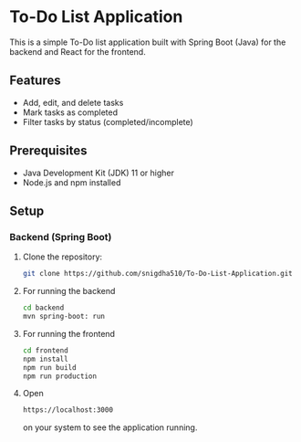 # To-Do List Application

This is a simple To-Do list application built with Spring Boot (Java) for the backend and React for the frontend.

## Features

- Add, edit, and delete tasks
- Mark tasks as completed
- Filter tasks by status (completed/incomplete)

## Prerequisites

- Java Development Kit (JDK) 11 or higher
- Node.js and npm installed

## Setup

### Backend (Spring Boot)

1. Clone the repository:
   ```bash
   git clone https://github.com/snigdha510/To-Do-List-Application.git
2. For running the backend
   ```bash
   cd backend
   mvn spring-boot: run
   ```
3. For running the frontend
   ```bash
   cd frontend
   npm install
   npm run build
   npm run production
   ```
4. Open
   ```bash
   https://localhost:3000
   ```
   on your system to see the application running.

